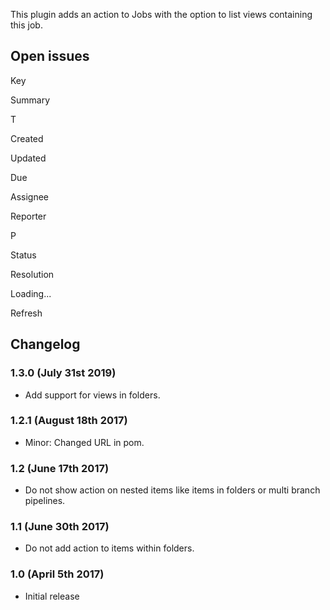 This plugin adds an action to Jobs with the option to list views
containing this job.

## Open issues

Key

Summary

T

Created

Updated

Due

Assignee

Reporter

P

Status

Resolution

Loading...

Refresh

## Changelog

### 1.3.0 (July 31st 2019)

-   Add support for views in folders.

### 1.2.1 (August 18th 2017)

-   Minor: Changed URL in pom.

### 1.2 (June 17th 2017)

-   Do not show action on nested items like items in folders or multi
    branch pipelines.

### 1.1 (June 30th 2017)

-   Do not add action to items within folders.

### 1.0 (April 5th 2017)

-   Initial release

